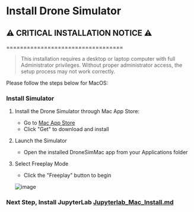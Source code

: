 # Install Drone Simulator

## ⚠️ **CRITICAL INSTALLATION NOTICE** ⚠️
==================================
> This installation requires a desktop or laptop computer with full Administrator privileges. Without proper administrator access, the setup process may not work correctly.


Please follow the steps below for MacOS:

### Install Simulator

1. Install the Drone Simulator through Mac App Store:
   - Go to [Mac App Store](https://apps.apple.com/us/app/codrone-simulator/id6474696081)
   - Click "Get" to download and install

2. Launch the Simulator
   - Open the installed DroneSimMac app from your Applications folder

3. Select Freeplay Mode
   - Click the "Freeplay" button to begin

   ![image](https://github.com/user-attachments/assets/a3f1c34a-4dfa-451c-b784-702e550f6e1e)


### Next Step, Install JupyterLab [Jupyterlab_Mac_Install.md](./Jupyterlab_Mac_Install.md)
